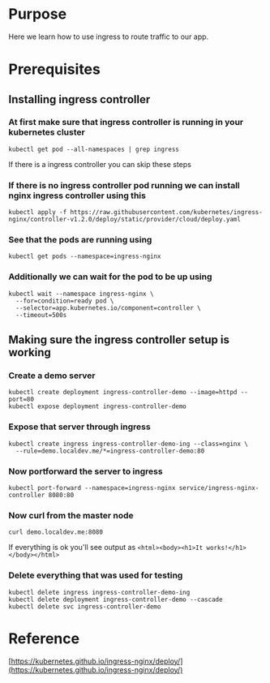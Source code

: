 # Purpose
Here we learn how to use ingress to route traffic to our app.

# Prerequisites
## Installing ingress controller
### At first make sure that ingress controller is running in your kubernetes cluster
`kubectl get pod --all-namespaces | grep ingress`

If there is a ingress controller you can skip these steps

### If there is no ingress controller pod running we can install nginx ingress controller using this
`kubectl apply -f https://raw.githubusercontent.com/kubernetes/ingress-nginx/controller-v1.2.0/deploy/static/provider/cloud/deploy.yaml`

### See that the pods are running using
`kubectl get pods --namespace=ingress-nginx`

### Additionally we can wait for the pod to be up using
```
kubectl wait --namespace ingress-nginx \
  --for=condition=ready pod \
  --selector=app.kubernetes.io/component=controller \
  --timeout=500s
```

## Making sure the ingress controller setup is working

### Create a demo server
```
kubectl create deployment ingress-controller-demo --image=httpd --port=80
kubectl expose deployment ingress-controller-demo
```

### Expose that server through ingress
```
kubectl create ingress ingress-controller-demo-ing --class=nginx \
  --rule=demo.localdev.me/*=ingress-controller-demo:80
```

### Now portforward the server to ingress
`kubectl port-forward --namespace=ingress-nginx service/ingress-nginx-controller 8080:80`

### Now curl from the master node
`curl demo.localdev.me:8080`

If everything is ok you'll see output as `<html><body><h1>It works!</h1></body></html>`
<!-- TODO: add image 01 -->

### Delete everything that was used for testing
```
kubectl delete ingress ingress-controller-demo-ing
kubectl delete deployment ingress-controller-demo --cascade
kubectl delete svc ingress-controller-demo
```
# Reference
[https://kubernetes.github.io/ingress-nginx/deploy/](https://kubernetes.github.io/ingress-nginx/deploy/)